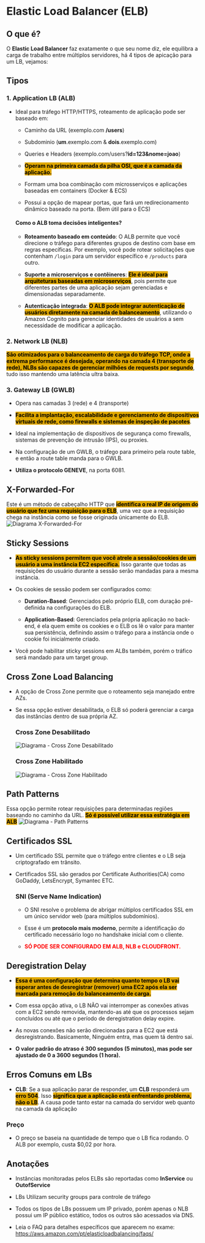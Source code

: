 # Elastic Load Balancer (ELB)
## O que é?
O **Elastic Load Balancer** faz exatamente o que seu nome diz, ele equilibra a carga de trabalho entre múltiplos servidores, há 4 tipos de apicação para um LB, vejamos:

## Tipos 
### 1. Application LB (ALB)
- Ideal para tráfego HTTP/HTTPS, roteamento de aplicação pode ser baseado em:
    - Caminho da URL (exemplo.com **/users**)
    
    - Subdominio (**um**.exemplo.com & **dois**.exemplo.com)

    - Queries e Headers (exemplo.com/users?**id=123&nome=joao**)

	- <span style="background-color: #e0a800; color: black;font-weight:bold">Operam na primeira camada da pilha OSI, que é a camada da aplicação.</span>
	
	- Formam uma boa combinação com microsserviços e aplicações baseadas em containers (Docker & ECS)
	
	- Possui a opção de mapear portas, que fará um redirecionamento dinâmico baseado na porta. (Bem útil para o ECS)

    #### Como o ALB toma decisões inteligentes?
    -  **Roteamento baseado em conteúdo**: O ALB permite que você direcione o tráfego para diferentes grupos de destino com base em regras específicas. Por exemplo, você pode rotear solicitações que contenham `/login` para um servidor específico e `/products` para outro.

    - **Suporte a microserviços e contêineres**: <span style="background-color: #e0a800; color: black;font-weight:bold">Ele é ideal para arquiteturas baseadas em microserviços</span>, pois permite que diferentes partes de uma aplicação sejam gerenciadas e dimensionadas separadamente.

    - **Autenticação integrada**: <span style="background-color: #e0a800; color: black;font-weight:bold">O ALB pode integrar autenticação de usuários diretamente na camada de balanceamento</span>, utilizando o Amazon Cognito para gerenciar identidades de usuários a sem necessidade de modificar a aplicação.


### 2. Network LB (NLB)
<span style="background-color: #e0a800; color: black;font-weight:bold">São otimizados para o balanceamento de carga do tráfego TCP, onde a extrema performance é desejada, operando na camada 4 (transporte de rede), NLBs são capazes de gerenciar milhões de requests por segundo</span>, tudo isso mantendo uma latência ultra baixa.

### 3. Gateway LB (GWLB)
- Opera nas camadas 3 (rede) e 4 (transporte)

- <span style="background-color: #e0a800; color: black;font-weight:bold">Facilita  a implantação, escalabilidade e gerenciamento de dispositivos virtuais de rede, como firewalls e sistemas de inspeção de pacotes</span>.

- Ideal na implementação de dispositivos de segurança como firewalls, sistemas de prevenção de intrusão (IPS), ou proxies.

- Na configuração de um GWLB, o tráfego para primeiro pela route table, e então a route table manda para o GWLB.

- **Utiliza o protocolo GENEVE**, na porta 6081.

## X-Forwarded-For
Este é um método de cabeçalho HTTP que <span style="background-color: #e0a800; color: black;font-weight:bold">identifica o real IP de origem do usuário que fez uma requisição para o ELB</span>, uma vez que a requisição chega na instância como se fosse originada únicamente do ELB.
![Diagrama X-Forwarded-For](xForwarded.png)

## Sticky Sessions

- <span style="background-color: #e0a800; color: black;font-weight:bold"> As sticky sessions permitem que você atrele a sessão/cookies de um usuário a uma instância EC2 específica.</span> Isso garante que todas as requisições do usuário durante a sessão serão mandadas para a mesma instância.

- Os cookies de sessão podem ser configurados como:
    - **Duration-Based**: Gerenciados pelo próprio ELB, com duração pré-definida na configurações do ELB.
    
    - **Application-Based**: Gerenciados pela própria aplicação no back-end, é ela quem emite os cookies e o ELB os lê o valor para manter sua persistência, definindo assim o tráfego para a instância onde o cookie foi inicialmente criado.

- Você pode habilitar sticky sessions em ALBs também, porém o tráfico será mandado para um target group.

## Cross Zone Load Balancing
- A opção de Cross Zone permite que o roteamento seja manejado entre AZs. 
- Se essa opção estiver desabilitada, o ELB só poderá gerenciar a carga das instâncias dentro de sua própria AZ.
    
    ### Cross Zone Desabilitado
    ![Diagrama - Cross Zone Desabilitado](noCrossZone.png)

    ### Cross Zone Habilitado
    ![Diagrama - Cross Zone Habilitado](crossZone.png)


## Path Patterns
Essa opção permite rotear requisições para determinadas regiões baseando no caminho da URL.  <span style="background-color: #e0a800; color: black;font-weight:bold">Só é possível utilizar essa estratégia em ALB</span>
![Diagrama - Path Patterns](pathPatterns.png)

## Certificados SSL
- Um certificado SSL permite que o tráfego entre clientes e o LB seja criptografado em trânsito.

- Certificados SSL são gerados por Certificate Authorities(CA) como GoDaddy, LetsEncrypt, Symantec ETC.

    ### SNI (Serve Name Indication)
    - O SNI resolve o problema de abrigar múltiplos certificados SSL em um único servidor web (para múltiplos subdomínios).

    - Esse é um **protocolo mais moderno**, permite a identificação do certificado necessário logo no handshake inicial com o cliente.

    - <span style="color: red; font-weight:bold">SÓ PODE SER CONFIGURADO EM ALB, NLB e CLOUDFRONT.</span>


## Deregistration Delay
- <span style="background-color: #e0a800; color: black;font-weight:bold">Essa é uma configuração que determina quanto tempo o LB vai esperar antes de desregistrar (remover) uma EC2 após ela ser marcada para remoção do balanceamento de carga.</span>

- Com essa opção ativa, o LB NÃO vai interromper as conexões ativas com a EC2 sendo removida, mantendo-as até que os processos sejam concluídos ou até que o período de deregistration delay expire.

- As novas conexões não serão direcionadas para a EC2 que está desregistrando. Basicamente, Ninguém entra, mas quem tá dentro sai.

- **O valor padrão do atraso é 300 segundos (5 minutos), mas pode ser ajustado de 0 a 3600 segundos (1 hora).**

## Erros Comuns em LBs
- **CLB**: Se a sua aplicação parar de responder, um **CLB** responderá um <span style="background-color: #e0a800; color: black;font-weight:bold">erro 504</span>. Isso <span style="background-color: #e0a800; color: black;font-weight:bold">significa que a aplicação está enfrentando problema, não o LB</span>. A causa pode tanto estar na camada do servidor web quanto na camada da aplicação


### Preço
- O preço se baseia na quantidade de tempo que o LB fica rodando. O ALB por exemplo, custa $0,02 por hora.
## Anotações
- Instâncias monitoradas pelos ELBs são reportadas como **InService** ou **OutofService**

- LBs Utilizam security groups para controle de tráfego

- Todos os tipos de LBs possuem um IP privado, porém apenas o NLB possui um IP público estático, todos os outros são acessados via DNS.

- Leia o FAQ para detalhes específicos que aparecem no exame: https://aws.amazon.com/pt/elasticloadbalancing/faqs/